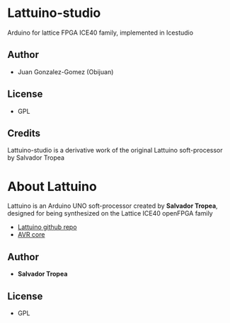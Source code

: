 # Lattuino-studio
Arduino for lattice FPGA ICE40 family, implemented in Icestudio

## Author
* Juan Gonzalez-Gomez (Obijuan)

## License
* GPL

## Credits
Lattuino-studio is a derivative work of the original Lattuino soft-processor by Salvador Tropea

# About Lattuino
Lattuino is an Arduino UNO soft-processor created by **Salvador Tropea**, designed
for being synthesized on the Lattice ICE40 openFPGA family

* [Lattuino github repo](https://github.com/INTI-CMNB/Lattuino_IP_Core/tree/10d74d61bc24e0ba2cc1f88758146afeb41382af)
* [AVR core](https://github.com/INTI-CMNB/AVR_for_iCE40_IP_Core)

## Author
* **Salvador Tropea**

## License
* GPL
